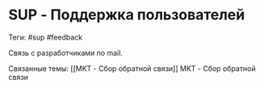 # SUP - Поддержка пользователей
Теги: #sup #feedback

Связь с разработчиками по mail.

Связанные темы:
[[MKT - Сбор обратной связи]] MKT - Сбор обратной связи